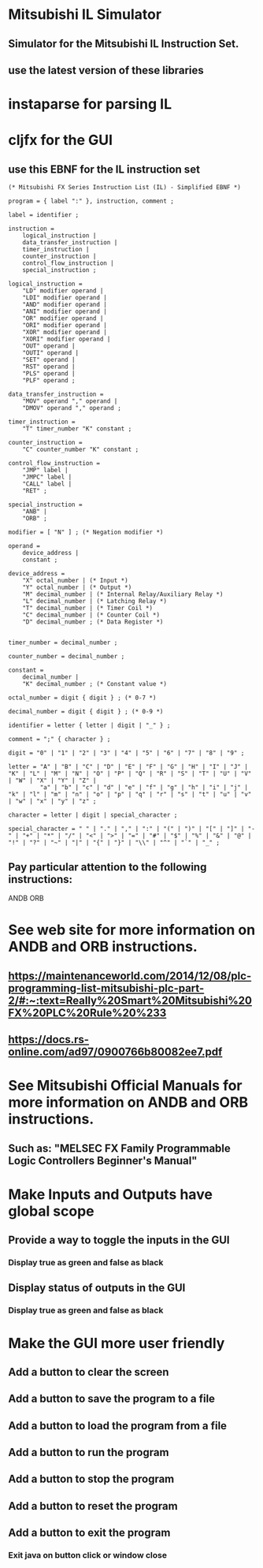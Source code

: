 # Mitsubishi IL Simulator
## Simulator for the Mitsubishi IL Instruction Set.

## use the latest version of these libraries
# instaparse for parsing IL
# cljfx for the GUI

## use this EBNF for the IL instruction set
```enbf
(* Mitsubishi FX Series Instruction List (IL) - Simplified EBNF *)

program = { label ":" }, instruction, comment ;

label = identifier ;

instruction = 
    logical_instruction | 
    data_transfer_instruction |
    timer_instruction |
    counter_instruction | 
    control_flow_instruction | 
    special_instruction ;

logical_instruction = 
    "LD" modifier operand | 
    "LDI" modifier operand |
    "AND" modifier operand | 
    "ANI" modifier operand | 
    "OR" modifier operand | 
    "ORI" modifier operand |
    "XOR" modifier operand | 
    "XORI" modifier operand |
    "OUT" operand | 
    "OUTI" operand |
    "SET" operand | 
    "RST" operand |
    "PLS" operand |
    "PLF" operand ;

data_transfer_instruction =
    "MOV" operand "," operand |
    "DMOV" operand "," operand ;

timer_instruction =
    "T" timer_number "K" constant ;

counter_instruction =
    "C" counter_number "K" constant ;

control_flow_instruction =
    "JMP" label | 
    "JMPC" label |
    "CALL" label |
    "RET" ;

special_instruction =
    "ANB" | 
    "ORB" ;

modifier = [ "N" ] ; (* Negation modifier *)

operand = 
    device_address | 
    constant ;

device_address = 
    "X" octal_number | (* Input *)
    "Y" octal_number | (* Output *)
    "M" decimal_number | (* Internal Relay/Auxiliary Relay *)
    "L" decimal_number | (* Latching Relay *)
    "T" decimal_number | (* Timer Coil *)
    "C" decimal_number | (* Counter Coil *)
    "D" decimal_number ; (* Data Register *)


timer_number = decimal_number ;

counter_number = decimal_number ;

constant =
    decimal_number |
    "K" decimal_number ; (* Constant value *)

octal_number = digit { digit } ; (* 0-7 *)

decimal_number = digit { digit } ; (* 0-9 *)

identifier = letter { letter | digit | "_" } ;

comment = ";" { character } ;

digit = "0" | "1" | "2" | "3" | "4" | "5" | "6" | "7" | "8" | "9" ;

letter = "A" | "B" | "C" | "D" | "E" | "F" | "G" | "H" | "I" | "J" | "K" | "L" | "M" | "N" | "O" | "P" | "Q" | "R" | "S" | "T" | "U" | "V" | "W" | "X" | "Y" | "Z" |
         "a" | "b" | "c" | "d" | "e" | "f" | "g" | "h" | "i" | "j" | "k" | "l" | "m" | "n" | "o" | "p" | "q" | "r" | "s" | "t" | "u" | "v" | "w" | "x" | "y" | "z" ;

character = letter | digit | special_character ;

special_character = " " | "." | "," | ":" | "(" | ")" | "[" | "]" | "-" | "+" | "*" | "/" | "<" | ">" | "=" | "#" | "$" | "%" | "&" | "@" | "!" | "?" | "~" | "|" | "{" | "}" | "\\" | "^" | "`" | "_" ;
```
## Pay particular attention to the following instructions:
ANDB
ORB 
# See web site for more information on ANDB and ORB instructions.
## https://maintenanceworld.com/2014/12/08/plc-programming-list-mitsubishi-plc-part-2/#:~:text=Really%20Smart%20Mitsubishi%20FX%20PLC%20Rule%20%233

## https://docs.rs-online.com/ad97/0900766b80082ee7.pdf


# See Mitsubishi Official Manuals for more information on ANDB and ORB instructions.
## Such as: "MELSEC FX Family Programmable Logic Controllers Beginner's Manual"

# Make Inputs and Outputs have global scope
## Provide a way to toggle the inputs in the GUI
### Display true as green and false as black
## Display status of outputs in the GUI
### Display true as green and false as black

# Make the GUI more user friendly
## Add a button to clear the screen
## Add a button to save the program to a file
## Add a button to load the program from a file
## Add a button to run the program
## Add a button to stop the program
## Add a button to reset the program
## Add a button to exit the program
### Exit java on button click or window close